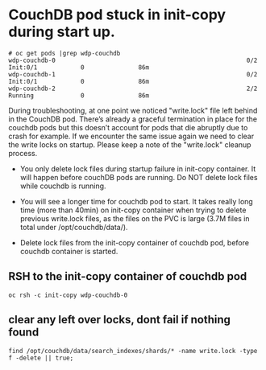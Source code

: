 # CouchDB pod stuck in init-copy during start up.
```
# oc get pods |grep wdp-couchdb
wdp-couchdb-0                                                     0/2     Init:0/1            0               86m
wdp-couchdb-1                                                     0/2     Init:0/1            0               86m
wdp-couchdb-2                                                     2/2     Running             0               86m
```

During troubleshooting, at one point we noticed "write.lock" file left behind in the CouchDB pod. There’s already a graceful termination in place for the couchdb pods but this doesn’t account for pods that die abruptly due to crash for example. If we encounter the same issue again we need to clear the write locks on startup. Please keep a note of the "write.lock" cleanup process. 

- You only delete lock files during startup failure in init-copy container. It will happen before couchDB pods are running. Do NOT delete lock files while couchdb is running.

- You will see a longer time for couchdb pod to start. It takes really long time (more than 40min) on init-copy container when trying to delete previous write.lock files, as the files on the PVC is large (3.7M files in total under /opt/couchdb/data/).

- Delete lock files from the init-copy container of couchdb pod, before couchdb container is started.
##  RSH to the init-copy container of couchdb pod
```
oc rsh -c init-copy wdp-couchdb-0
```

## clear any left over locks, dont fail if nothing found
```
find /opt/couchdb/data/search_indexes/shards/* -name write.lock -type f -delete || true;
```
